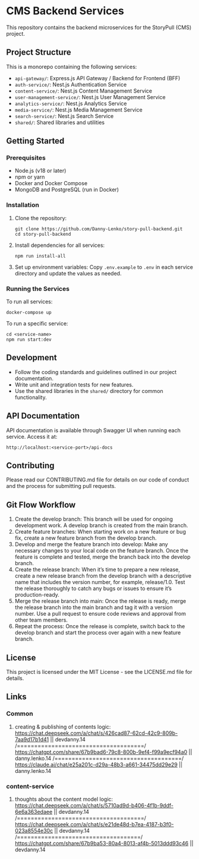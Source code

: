 # CMS Backend Services

This repository contains the backend microservices for the StoryPull (CMS) project.

## Project Structure

This is a monorepo containing the following services:

- `api-gateway/`: Express.js API Gateway / Backend for Frontend (BFF)
- `auth-service/`: Nest.js Authentication Service
- `content-service/`: Nest.js Content Management Service
- `user-management-service/`: Nest.js User Management Service
- `analytics-service/`: Nest.js Analytics Service
- `media-service/`: Nest.js Media Management Service
- `search-service/`: Nest.js Search Service
- `shared/`: Shared libraries and utilities

## Getting Started

### Prerequisites

- Node.js (v18 or later)
- npm or yarn
- Docker and Docker Compose
- MongoDB and PostgreSQL (run in Docker)

### Installation

1. Clone the repository:

   ```
   git clone https://github.com/Danny-Lenko/story-pull-backend.git
   cd story-pull-backend
   ```

2. Install dependencies for all services:

   ```
   npm run install-all
   ```

3. Set up environment variables:
   Copy `.env.example` to `.env` in each service directory and update the values as needed.

### Running the Services

To run all services:

```
docker-compose up
```

To run a specific service:

```
cd <service-name>
npm run start:dev
```

## Development

- Follow the coding standards and guidelines outlined in our project documentation.
- Write unit and integration tests for new features.
- Use the shared libraries in the `shared/` directory for common functionality.

## API Documentation

API documentation is available through Swagger UI when running each service. Access it at:

`http://localhost:<service-port>/api-docs`

## Contributing

Please read our CONTRIBUTING.md file for details on our code of conduct and the process for submitting pull requests.

## Git Flow Workflow

1. Create the develop branch: This branch will be used for ongoing development work. A develop branch is created from the main branch.
2. Create feature branches: When starting work on a new feature or bug fix, create a new feature branch from the develop branch.
3. Develop and merge the feature branch into develop: Make any necessary changes to your local code on the feature branch. Once the feature is complete and tested, merge the branch back into the develop branch.
4. Create the release branch: When it’s time to prepare a new release, create a new release branch from the develop branch with a descriptive name that includes the version number, for example, release/1.0. Test the release thoroughly to catch any bugs or issues to ensure it’s production-ready.
5. Merge the release branch into main: Once the release is ready, merge the release branch into the main branch and tag it with a version number. Use a pull request to ensure code reviews and approval from other team members.
6. Repeat the process: Once the release is complete, switch back to the develop branch and start the process over again with a new feature branch.

## License

This project is licensed under the MIT License - see the LICENSE.md file for details.

## Links

### Common

1. creating & publishing of contents logic: https://chat.deepseek.com/a/chat/s/426cad87-62cd-42c9-809b-7aa9d17b1d41 || devdanny.14
   /=====================================/  https://chatgpt.com/share/67b9bad6-79c8-800b-9ef4-f99a9ecf94a0 || danny.lenko.14
   /=====================================/  https://claude.ai/chat/e25a201c-d29a-48b3-a661-34475dd29e29 || danny.lenko.14

### content-service

1. thoughts about the content model logic: https://chat.deepseek.com/a/chat/s/5710ad9d-b406-4f1b-9ddf-6e6a363edaee || devdanny.14
   /=====================================/ https://chat.deepseek.com/a/chat/s/e21de48d-b7ea-4187-b3f0-023a8554e30c || devdanny.14
   /====================================/  https://chatgpt.com/share/67b9ba53-80a4-8013-af4b-5013ddd93c46 || devdanny.14